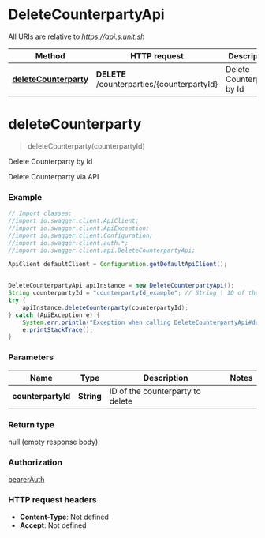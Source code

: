 # DeleteCounterpartyApi

All URIs are relative to *https://api.s.unit.sh*

Method | HTTP request | Description
------------- | ------------- | -------------
[**deleteCounterparty**](DeleteCounterpartyApi.md#deleteCounterparty) | **DELETE** /counterparties/{counterpartyId} | Delete Counterparty by Id

<a name="deleteCounterparty"></a>
# **deleteCounterparty**
> deleteCounterparty(counterpartyId)

Delete Counterparty by Id

Delete Counterparty via API 

### Example
```java
// Import classes:
//import io.swagger.client.ApiClient;
//import io.swagger.client.ApiException;
//import io.swagger.client.Configuration;
//import io.swagger.client.auth.*;
//import io.swagger.client.api.DeleteCounterpartyApi;

ApiClient defaultClient = Configuration.getDefaultApiClient();


DeleteCounterpartyApi apiInstance = new DeleteCounterpartyApi();
String counterpartyId = "counterpartyId_example"; // String | ID of the counterparty to delete
try {
    apiInstance.deleteCounterparty(counterpartyId);
} catch (ApiException e) {
    System.err.println("Exception when calling DeleteCounterpartyApi#deleteCounterparty");
    e.printStackTrace();
}
```

### Parameters

Name | Type | Description  | Notes
------------- | ------------- | ------------- | -------------
 **counterpartyId** | **String**| ID of the counterparty to delete |

### Return type

null (empty response body)

### Authorization

[bearerAuth](../README.md#bearerAuth)

### HTTP request headers

 - **Content-Type**: Not defined
 - **Accept**: Not defined

